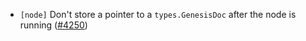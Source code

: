 - `[node]` Don't store a pointer to a `types.GenesisDoc` after the node is running ([\#4250](https://github.com/cometbft/cometbft/pull/4250))
